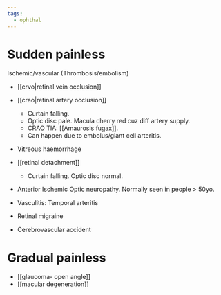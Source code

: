 ```yaml
---
tags:
  - ophthal
---
```

# Sudden painless
Ischemic/vascular (Thrombosis/embolism)
- [[crvo|retinal vein occlusion]]
- [[crao|retinal artery occlusion]]
	- Curtain falling.
	- Optic disc pale. Macula cherry red cuz diff artery supply.
	- CRAO TIA: [[Amaurosis fugax]].
	- Can happen due to embolus/giant cell arteritis.
- Vitreous haemorrhage
- [[retinal detachment]]
	- Curtain falling. Optic disc normal.

- Anterior Ischemic Optic neuropathy. Normally seen in people > 50yo.
- Vasculitis: Temporal arteritis
- Retinal migraine
- Cerebrovascular accident
# Gradual painless
- [[glaucoma- open angle]]
- [[macular degeneration]]